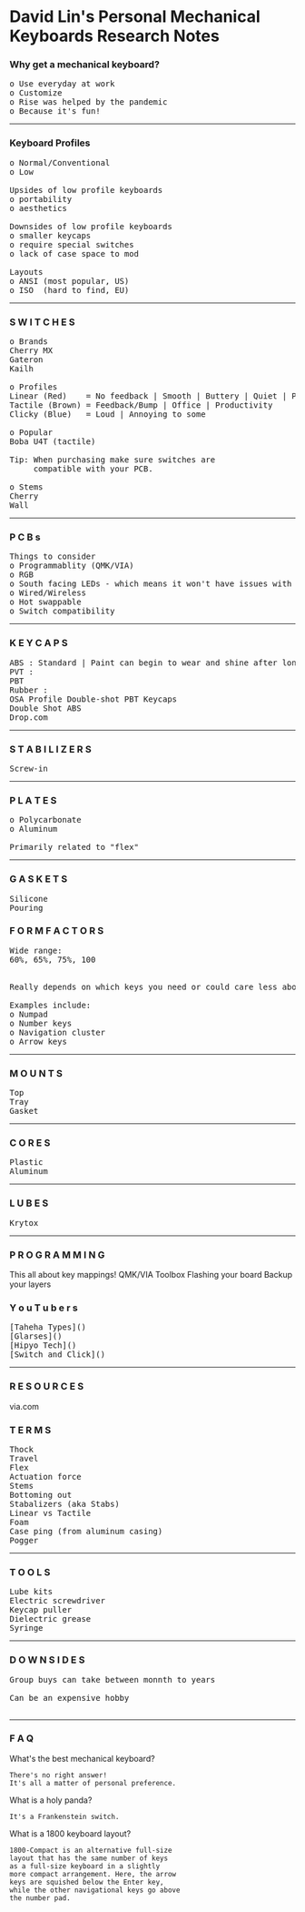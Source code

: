# David Lin's Personal Mechanical Keyboards Research Notes

### Why get a mechanical keyboard?

<pre>
o Use everyday at work
o Customize 
o Rise was helped by the pandemic
o Because it's fun!
</pre>

<hr>

### Keyboard Profiles
<pre>
o Normal/Conventional
o Low

Upsides of low profile keyboards
o portability
o aesthetics 

Downsides of low profile keyboards
o smaller keycaps
o require special switches
o lack of case space to mod

Layouts
o ANSI (most popular, US)
o ISO  (hard to find, EU)
</pre>

<hr>

### S W I T C H E S
<pre>
o Brands
Cherry MX
Gateron
Kailh 

o Profiles
Linear (Red)    = No feedback | Smooth | Buttery | Quiet | Popular among gamers
Tactile (Brown) = Feedback/Bump | Office | Productivity
Clicky (Blue)   = Loud | Annoying to some

o Popular
Boba U4T (tactile)

Tip: When purchasing make sure switches are 
     compatible with your PCB.

o Stems
Cherry 
Wall
</pre>

<hr>

### P C B s
<pre>
Things to consider 
o Programmablity (QMK/VIA)
o RGB
o South facing LEDs - which means it won't have issues with most key caps
o Wired/Wireless
o Hot swappable
o Switch compatibility
</pre>

<hr>

### K E Y C A P S
<pre>
ABS : Standard | Paint can begin to wear and shine after long use
PVT : 
PBT
Rubber : 
OSA Profile Double-shot PBT Keycaps
Double Shot ABS
Drop.com
</pre>

<hr>

### S T A B I L I Z E R S
<pre>
Screw-in
</pre>

<hr>

### P L A T E S
<pre>
o Polycarbonate
o Aluminum

Primarily related to "flex"
</pre>

<hr>

### G A S K E T S
<pre>
Silicone
Pouring
</pre>

### F O R M   F A C T O R S
<pre>
Wide range:
60%, 65%, 75%, 100


Really depends on which keys you need or could care less about

Examples include:
o Numpad
o Number keys
o Navigation cluster
o Arrow keys
</pre>

<hr>

### M O U N T S
<pre>
Top
Tray
Gasket 
</pre>

<hr>

### C O R E S
<pre>
Plastic
Aluminum
</pre>

<hr>

### L U B E S
<pre>
Krytox
</pre>

<hr>

### P R O G R A M M I N G
This all about key mappings!
QMK/VIA Toolbox
Flashing your board
Backup your layers

### Y o u T u b e r s
<pre>
[Taheha Types]()
[Glarses]()
[Hipyo Tech]()
[Switch and Click]()
</pre>

<hr>

### R E S O U R C E S
via.com



### T E R M S
<pre>
Thock
Travel
Flex
Actuation force
Stems
Bottoming out
Stabalizers (aka Stabs)
Linear vs Tactile
Foam
Case ping (from aluminum casing)
Pogger
</pre>

<hr>

### T O O L S
<pre>
Lube kits
Electric screwdriver
Keycap puller
Dielectric grease
Syringe
</pre>

<hr>


### D O W N S I D E S
<pre>
Group buys can take between monnth to years<br>
Can be an expensive hobby<br>
</pre>

<hr>

### F A Q
What's the best mechanical keyboard?
```
There's no right answer!
It's all a matter of personal preference.
```
What is a holy panda?
```
It's a Frankenstein switch.
```
What is a 1800 keyboard layout?
```
1800-Compact is an alternative full-size 
layout that has the same number of keys 
as a full-size keyboard in a slightly 
more compact arrangement. Here, the arrow 
keys are squished below the Enter key, 
while the other navigational keys go above 
the number pad.
```

